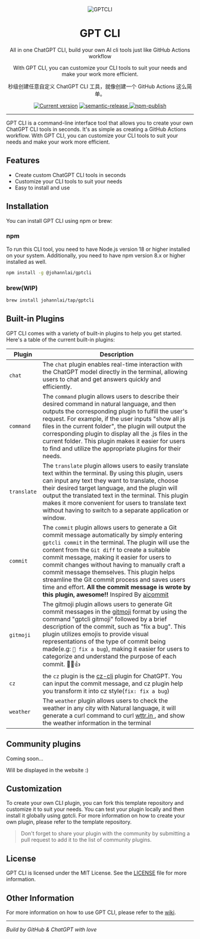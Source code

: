 <div align="center">
  <div>
    <img src=".github/screenshot.png" alt="GPTCLI"/>
    <h1 align="center">GPT CLI </h1>
  </div>
	<p>All in one ChatGPT CLI, build your own AI cli tools just like GitHub Actions workflow</p>
	<p>With GPT CLI, you can customize your CLI tools to suit your needs and make your work more efficient.</p>
	<p>秒级创建任意自定义 ChatGPT CLI 工具，就像创建一个 GitHub Actions 这么简单。</p>
	<a href="https://www.npmjs.com/package/@johannlai/gptcli"><img src="https://img.shields.io/npm/v/@johannlai/gptcli" alt="Current version"></a>
	<a href="https://github.com/semantic-release/semantic-release">
	<img src="https://img.shields.io/badge/%20%20%F0%9F%93%A6%F0%9F%9A%80-semantic--release-e10079.svg" alt="semantic-release">
	</a>
	<a href="https://github.com/JohannLai/gptcli/actions/workflows/npm-publish.yml"><img src="https://github.com/JohannLai/gptcli/actions/workflows/npm-publish.yml/badge.svg" alt="npm-publish"></a>
</div>

---

GPT CLI is a command-line interface tool that allows you to create your own ChatGPT CLI tools in seconds. It's as simple as creating a GitHub Actions workflow. With GPT CLI, you can customize your CLI tools to suit your needs and make your work more efficient.


## Features

- Create custom ChatGPT CLI tools in seconds
- Customize your CLI tools to suit your needs
- Easy to install and use

## Installation

You can install GPT CLI using npm or brew:

### npm
To run this CLI tool, you need to have Node.js version 18 or higher installed on your system. Additionally, you need to have npm version 8.x or higher installed as well.
```bash
npm install -g @johannlai/gptcli
```

### brew(WIP)

```bash
brew install johannlai/tap/gptcli
```

## Built-in Plugins

GPT CLI comes with a variety of built-in plugins to help you get started. Here's a table of the current built-in plugins:

| Plugin      | Description                                                                                                                                                                                                                                                                                                                                                                                                                                                                                                                                                |
| ----------- | ---------------------------------------------------------------------------------------------------------------------------------------------------------------------------------------------------------------------------------------------------------------------------------------------------------------------------------------------------------------------------------------------------------------------------------------------------------------------------------------------------------------------------------------------------------- |
| `chat`      | The `chat` plugin enables real-time interaction with the ChatGPT model directly in the terminal, allowing users to chat and get answers quickly and efficiently.                                                                                                                                                                                                                                                                                                                                                                                           |
| `command`   | The `command` plugin allows users to describe their desired command in natural language, and then outputs the corresponding plugin to fulfill the user's request. For example, if the user inputs "show all js files in the current folder", the plugin will output the corresponding plugin to display all the .js files in the current folder. This plugin makes it easier for users to find and utilize the appropriate plugins for their needs.                                                                                                        |
| `translate` | The `translate` plugin allows users to easily translate text within the terminal. By using this plugin, users can input any text they want to translate, choose their desired target language, and the plugin will output the translated text in the terminal. This plugin makes it more convenient for users to translate text without having to switch to a separate application or window.                                                                                                                                                              |
| `commit`    | The `commit` plugin allows users to generate a Git commit message automatically by simply entering `gptcli commit` in the terminal. The plugin will use the content from the `Git diff` to create a suitable commit message, making it easier for users to commit changes without having to manually craft a commit message themselves. This plugin helps streamline the Git commit process and saves users time and effort. **All the commit message is wrote by this plugin, awesome!!**    Inspired By [aicommit](https://github.com/Nutlope/aicommits) |
| `gitmoji`   | The gitmoji plugin allows users to generate Git commit messages in the [gitmoji](https://gitmoji.dev/) format by using the command "gptcli gitmoji" followed by a brief description of the commit, such as "fix a bug". This plugin utilizes emojis to provide visual representations of the type of commit being made(e.g: `🐛 fix a bug`), making it easier for users to categorize and understand the purpose of each commit.  🎉🚀👍                                                                                                                       |
| `cz`        | the `cz` plugin is the  [cz-cli](https://github.com/commitizen/cz-cli) plugin for ChatGPT. You can input the commit message, and cz plugin help you transform it into cz style(`fix: fix a bug`)                                                                                                                                                                                                                                                                                                                                                           |
| `weather`   | The `weather` plugin allows users to check the weather in any city with Natural language,  it will generate a curl command to curl [wttr.in                                    ](https://github.com/chubin/wttr.in), and show the weather information in the terminal                                                                                                                                                                                                                                                                                      |

## Community plugins

Coming soon...

Will be displayed in the website :)

## Customization

To create your own CLI plugin, you can fork this template repository and customize it to suit your needs. You can test your plugin locally and then install it globally using gptcli. For more information on how to create your own plugin, please refer to the template repository.

> Don't forget to share your plugin with the community by submitting a pull request to add it to the list of community plugins.


## License

GPT CLI is licensed under the MIT License. See the [LICENSE](LICENSE) file for more information.

## Other Information

For more information on how to use GPT CLI, please refer to the [wiki](https://github.com/myusername/gpt-cli/wiki).

---

_Build by GitHub & ChatGPT with love_
